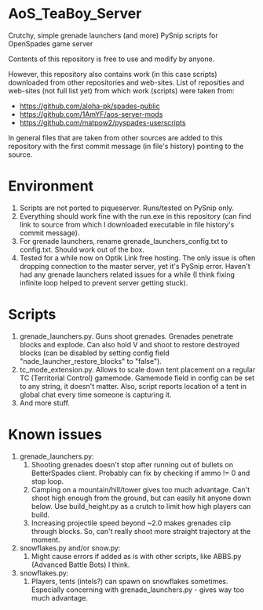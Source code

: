 # AoS_TeaBoy_Server
Crutchy, simple grenade launchers (and more) PySnip scripts for OpenSpades game server

Contents of this repository is free to use and modify by anyone.

However, this repository also contains work (in this case scripts) downloaded from other repositories and web-sites.
List of reposities and web-sites (not full list yet) from which work (scripts) were taken from:
* https://github.com/aloha-pk/spades-public
* https://github.com/1AmYF/aos-server-mods
* https://github.com/matpow2/pyspades-userscripts

In general files that are taken from other sources are added to this repository with the first commit message (in file's history) pointing to the source.

# Environment
1. Scripts are not ported to piqueserver. Runs/tested on PySnip only.
2. Everything should work fine with the run.exe in this repository (can find link to source from which I downloaded executable in file history's commit message).
3. For grenade launchers, rename grenade_launchers_config.txt to config.txt. Should work out of the box.
4. Tested for a while now on Optik Link free hosting. The only issue is often dropping connection to the master server, yet it's PySnip error. Haven't had any grenade launchers related issues for a while (I think fixing infinite loop helped to prevent server getting stuck).

# Scripts
1. grenade_launchers.py. Guns shoot grenades. Grenades penetrate blocks and explode. Can also hold V and shoot to restore destroyed blocks (can be disabled by setting config field "nade_launcher_restore_blocks" to "false").
2. tc_mode_extension.py. Allows to scale down tent placement on a regular TC (Territorial Control) gamemode. Gamemode field in config can be set to any string, it doesn't matter. Also, script reports location of a tent in global chat every time someone is capturing it.
3. And more stuff.

# Known issues
1. grenade_launchers.py:
    1. Shooting grenades doesn't stop after running out of bullets on BetterSpades client. Probably can fix by checking if ammo != 0 and stop loop.
    2. Camping on a mountain/hill/tower gives too much advantage. Can't shoot high enough from the ground, but can easily hit anyone down below. Use build_height.py as a crutch to limit how high players can build.
    3. Increasing projectile speed beyond ~2.0 makes grenades clip through blocks. So, can't really shoot more straight trajectory at the moment.
2. snowflakes.py and/or snow.py:
    1. Might cause errors if added as is with other scripts, like ABBS.py (Advanced Battle Bots) I think.
3. snowflakes.py:
    1. Players, tents (intels?) can spawn on snowflakes sometimes. Especially concerning with grenade_launchers.py - gives way too much advantage.
